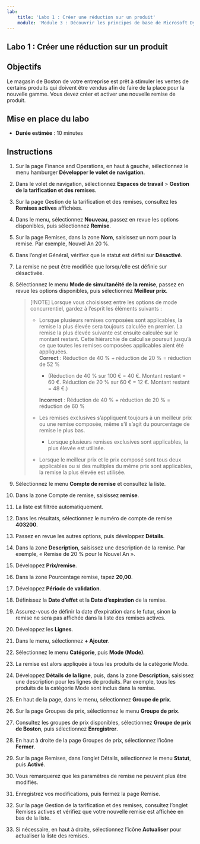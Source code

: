 ```yaml
---
lab:
    title: 'Labo 1 : Créer une réduction sur un produit'
    module: 'Module 3 : Découvrir les principes de base de Microsoft Dynamics 365 Commerce'
---
```


## Labo 1 : Créer une réduction sur un produit

## Objectifs

Le magasin de Boston de votre entreprise est prêt à stimuler les ventes de certains produits qui doivent être vendus afin de faire de la place pour la nouvelle gamme. Vous devez créer et activer une nouvelle remise de produit.

## Mise en place du labo

   - **Durée estimée** : 10 minutes

## Instructions

1. Sur la page Finance and Operations, en haut à gauche, sélectionnez le menu hamburger **Développer le volet de navigation**.

1. Dans le volet de navigation, sélectionnez **Espaces de travail** > **Gestion de la tarification et des remises**.

1. Sur la page Gestion de la tarification et des remises, consultez les **Remises actives** affichées.

1. Dans le menu, sélectionnez **Nouveau**, passez en revue les options disponibles, puis sélectionnez **Remise**.

1. Sur la page Remises, dans la zone **Nom**, saisissez un nom pour la remise. Par exemple, Nouvel An 20 %.

1. Dans l’onglet Général, vérifiez que le statut est défini sur **Désactivé**.

1. La remise ne peut être modifiée que lorsqu’elle est définie sur désactivée.

1. Sélectionnez le menu **Mode de simultanéité de la remise**, passez en revue les options disponibles, puis sélectionnez **Meilleur prix**.

    >[!NOTE] Lorsque vous choisissez entre les options de mode concurrentiel, gardez à l’esprit les éléments suivants :
    >
    >  - Lorsque plusieurs remises composées sont applicables, la remise la plus élevée sera toujours calculée en premier.  La remise la plus élevée suivante est ensuite calculée sur le montant restant.  Cette hiérarchie de calcul se poursuit jusqu’à ce que toutes les remises composées applicables aient été appliquées.  
    >    **Correct** : Réduction de 40 % + réduction de 20 % = réduction de 52 %  
    >      - (Réduction de 40 % sur 100 € = 40 €. Montant restant = 60 €.  Réduction de 20 % sur 60 € = 12 €. Montant restant = 48 €.)  
    >
    >    **Incorrect** : Réduction de 40 % + réduction de 20 % = réduction de 60 %
    >
    >  - Les remises exclusives s’appliquent toujours à un meilleur prix ou une remise composée, même s’il s’agit du pourcentage de remise le plus bas.
    >    - Lorsque plusieurs remises exclusives sont applicables, la plus élevée est utilisée.
    >  - Lorsque le meilleur prix et le prix composé sont tous deux applicables ou si des multiples du même prix sont applicables, la remise la plus élevée est utilisée.

1. Sélectionnez le menu **Compte de remise** et consultez la liste.

1. Dans la zone Compte de remise, saisissez **remise**.

1. La liste est filtrée automatiquement.

1. Dans les résultats, sélectionnez le numéro de compte de remise **403200**.

1. Passez en revue les autres options, puis développez **Détails**.

1. Dans la zone **Description**, saisissez une description de la remise. Par exemple, « Remise de 20 % pour le Nouvel An ».

1. Développez **Prix/remise**.

1. Dans la zone Pourcentage remise, tapez **20,00**.

1. Développez **Période de validation**.

1. Définissez la **Date d’effet** et la **Date d’expiration** de la remise.

1. Assurez-vous de définir la date d’expiration dans le futur, sinon la remise ne sera pas affichée dans la liste des remises actives.

1. Développez les **Lignes**.

1. Dans le menu, sélectionnez **+ Ajouter**.

1. Sélectionnez le menu **Catégorie**, puis **Mode (Mode)**.

1. La remise est alors appliquée à tous les produits de la catégorie Mode.

1. Développez **Détails de la ligne**, puis, dans la zone **Description**, saisissez une description pour les lignes de produits. Par exemple, tous les produits de la catégorie Mode sont inclus dans la remise.

1. En haut de la page, dans le menu, sélectionnez **Groupe de prix**.

1. Sur la page Groupes de prix, sélectionnez le menu **Groupe de prix**.

1. Consultez les groupes de prix disponibles, sélectionnez **Groupe de prix de Boston**, puis sélectionnez **Enregistrer**.

1. En haut à droite de la page Groupes de prix, sélectionnez l’icône **Fermer**.

1. Sur la page Remises, dans l’onglet Détails, sélectionnez le menu **Statut**, puis **Activé**.

1. Vous remarquerez que les paramètres de remise ne peuvent plus être modifiés.

1. Enregistrez vos modifications, puis fermez la page Remise.

1. Sur la page Gestion de la tarification et des remises, consultez l’onglet Remises actives et vérifiez que votre nouvelle remise est affichée en bas de la liste.

1. Si nécessaire, en haut à droite, sélectionnez l’icône **Actualiser** pour actualiser la liste des remises.
